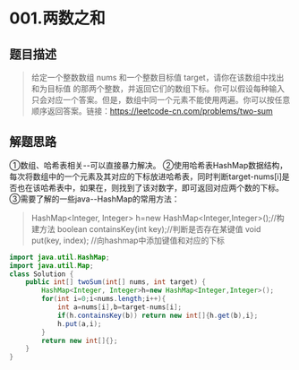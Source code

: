 # 001.两数之和

## 题目描述

> 给定一个整数数组 nums 和一个整数目标值 target，请你在该数组中找出 和为目标值 的那两个整数，并返回它们的数组下标。你可以假设每种输入只会对应一个答案。但是，数组中同一个元素不能使用两遍。你可以按任意顺序返回答案。链接：https://leetcode-cn.com/problems/two-sum

## 解题思路

①数组、哈希表相关--可以直接暴力解决。
②使用哈希表HashMap数据结构，每次将数组中的一个元素及其对应的下标放进哈希表，同时判断target-nums[i]是否也在该哈希表中，如果在，则找到了该对数字，即可返回对应两个数的下标。
③需要了解的一些java--HashMap的常用方法：

>HashMap<Integer, Integer> h=new HashMap<Integer,Integer>();//构建方法
>boolean containsKey(int key);//判断是否存在某键值
>void put(key, index);                //向hashmap中添加键值和对应的下标
```java
import java.util.HashMap;
import java.util.Map;
class Solution {
    public int[] twoSum(int[] nums, int target) {
        HashMap<Integer, Integer>h=new HashMap<Integer,Integer>();
        for(int i=0;i<nums.length;i++){
            int a=nums[i],b=target-nums[i];
            if(h.containsKey(b)) return new int[]{h.get(b),i};
            h.put(a,i);
        }
        return new int[]{};
    }
}
```